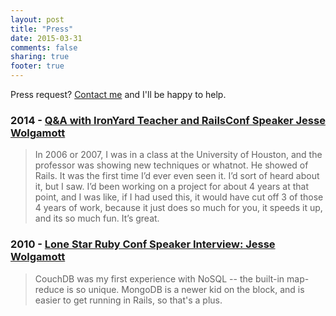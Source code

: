 ```yaml
---
layout: post
title: "Press"
date: 2015-03-31
comments: false 
sharing: true
footer: true
---
```


Press request? [Contact me](/contact) and I'll be happy to help.

### 2014 - [Q&A with IronYard Teacher and RailsConf Speaker Jesse Wolgamott](http://startuphouston.com/2014/07/31/qa-with-ironyard-teacher-and-railsconf-speaker-jesse-wolgamott/)

> In 2006 or 2007, I was in a class at the University of Houston, and the
> professor was showing new techniques or whatnot. He showed of Rails. It was
> the first time I’d ever even seen it. I’d sort of heard about it, but I saw.
> I’d been working on a project for about 4 years at that point, and I was like,
> if I had used this, it would have cut off 3 of those 4 years of work, because
> it just does so much for you, it speeds it up, and its so much fun. It’s
> great.


### 2010 - [Lone Star Ruby Conf Speaker Interview:  Jesse Wolgamott](http://on-ruby.blogspot.com.tr/2010/07/lone-star-ruby-conf-speaker-interview_16.html)

>  CouchDB was my first experience with NoSQL -- the built-in map-reduce is so
>  unique. MongoDB is a newer kid on the block, and is easier to get running in
>  Rails, so that's a plus. 


